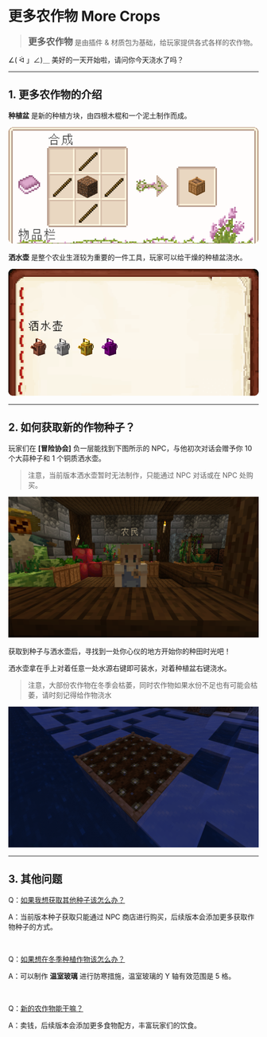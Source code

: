# 更多农作物 More Crops

> **<span style='font-size: large;'>更多农作物</span>** 是由插件 & 材质包为基础，给玩家提供各式各样的农作物。

∠( ᐛ 」∠)＿ 美好的一天开始啦，请问你今天浇水了吗？

---

## 1. 更多农作物的介绍

**种植盆** 是新的种植方块，由四根木棍和一个泥土制作而成。

![种植盆配方](../pic/recipe_pot.png)

<!-- ![种植盆](../pic/pot.png) -->


**洒水壶** 是整个农业生涯较为重要的一件工具，玩家可以给干燥的种植盆浇水。

![洒水壶](../pic/sprinklers.png)

---

## 2. 如何获取新的作物种子？

玩家们在 **[冒险协会]** 负一层能找到下图所示的 NPC，与他初次对话会赠予你 10 个大蒜种子和 1 个铜质洒水壶。

> 注意，当前版本洒水壶暂时无法制作，只能通过 NPC 对话或在 NPC 处购买。

![农民 NPC](../pic/npcFarmer.png)

获取到种子与洒水壶后，寻找到一处你心仪的地方开始你的种田时光吧！

洒水壶拿在手上对着任意一处水源右键即可装水，对着种植盆右键浇水。

> 注意，大部份农作物在冬季会枯萎，同时农作物如果水份不足也有可能会枯萎，请时刻记得给作物浇水

![如何种植](../pic/howtoplants.png)

---

## 3. 其他问题

Q：<u>如果我想获取其他种子该怎么办？</u>

A：当前版本种子获取只能通过 NPC 商店进行购买，后续版本会添加更多获取作物种子的方式。

<br />

Q：<u>如果想在冬季种植作物该怎么办？</u>

A：可以制作 **温室玻璃** 进行防寒措施，温室玻璃的 Y 轴有效范围是 5 格。

<br />

Q：<u>新的农作物能干嘛？</u>

A：卖钱，后续版本会添加更多食物配方，丰富玩家们的饮食。